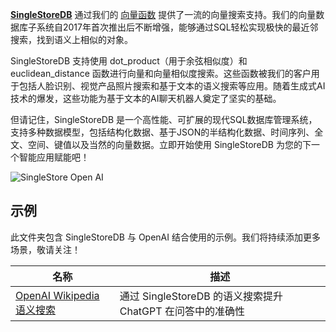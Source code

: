 **[SingleStoreDB](https://singlestore.com)** 通过我们的 [向量函数](https://docs.singlestore.com/managed-service/en/reference/sql-reference/vector-functions.html) 提供了一流的向量搜索支持。我们的向量数据库子系统自2017年首次推出后不断增强，能够通过SQL轻松实现极快的最近邻搜索，找到语义上相似的对象。

SingleStoreDB 支持使用 dot_product（用于余弦相似度）和 euclidean_distance 函数进行向量和向量相似度搜索。这些函数被我们的客户用于包括人脸识别、视觉产品照片搜索和基于文本的语义搜索等应用。随着生成式AI技术的爆发，这些功能为基于文本的AI聊天机器人奠定了坚实的基础。

但请记住，SingleStoreDB 是一个高性能、可扩展的现代SQL数据库管理系统，支持多种数据模型，包括结构化数据、基于JSON的半结构化数据、时间序列、全文、空间、键值以及当然的向量数据。立即开始使用 SingleStoreDB 为您的下一个智能应用赋能吧！

![SingleStore Open AI](https://user-images.githubusercontent.com/8846480/236985121-48980956-fdc5-49c8-b006-f3a412142676.png)

## 示例

此文件夹包含 SingleStoreDB 与 OpenAI 结合使用的示例。我们将持续添加更多场景，敬请关注！

| 名称 | 描述 |
| --- | --- |
| [OpenAI Wikipedia 语义搜索](./OpenAI_wikipedia_semantic_search.ipynb) | 通过 SingleStoreDB 的语义搜索提升 ChatGPT 在问答中的准确性 |